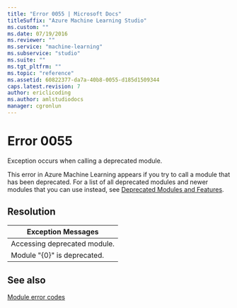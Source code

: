```yaml
---
title: "Error 0055 | Microsoft Docs"
titleSuffix: "Azure Machine Learning Studio"
ms.custom: ""
ms.date: 07/19/2016
ms.reviewer: ""
ms.service: "machine-learning"
ms.subservice: "studio"
ms.suite: ""
ms.tgt_pltfrm: ""
ms.topic: "reference"
ms.assetid: 60822377-da7a-40b8-0055-d185d1509344
caps.latest.revision: 7
author: ericlicoding
ms.author: amlstudiodocs
manager: cgronlun
---
```

# Error 0055  
 Exception occurs when calling a deprecated module.  
  
 This error in Azure Machine Learning appears if you try to call a module that has been deprecated. For a list of all deprecated modules and newer modules that you can use instead, see [Deprecated Modules and Features](../deprecated-modules-and-features.md).  
  
## Resolution  
  
|Exception Messages|  
|------------------------|  
|Accessing deprecated module.|  
|Module "{0}" is deprecated.|  
  
## See also  
 [Module error codes](../machine-learning-module-error-codes.md)
